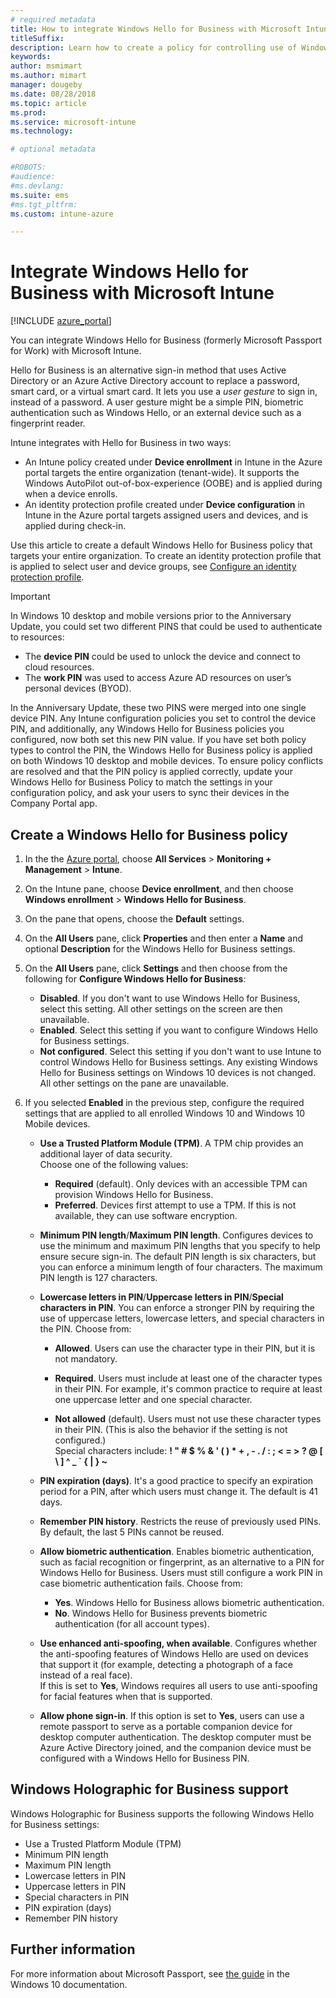 ```yaml
---
# required metadata
title: How to integrate Windows Hello for Business with Microsoft Intune
titleSuffix:
description: Learn how to create a policy for controlling use of Windows Hello for Business on managed devices."
keywords:
author: msmimart
ms.author: mimart
manager: dougeby
ms.date: 08/28/2018
ms.topic: article
ms.prod:
ms.service: microsoft-intune
ms.technology:

# optional metadata

#ROBOTS:
#audience:
#ms.devlang:
ms.suite: ems
#ms.tgt_pltfrm:
ms.custom: intune-azure

---
```


# Integrate Windows Hello for Business with Microsoft Intune


[!INCLUDE [azure_portal](./includes/azure_portal.md)]

You can integrate Windows Hello for Business (formerly Microsoft Passport for Work) with Microsoft Intune.

 Hello for Business is an alternative sign-in method that uses Active Directory or an Azure Active Directory account to replace a password, smart card, or a virtual smart card. It lets you use a *user gesture* to sign in, instead of a password. A user gesture might be a simple PIN, biometric authentication such as Windows Hello, or an external device such as a fingerprint reader.

Intune integrates with Hello for Business in two ways:

-   An Intune policy created under **Device enrollment** in Intune in the Azure portal targets the entire organization (tenant-wide). It supports the Windows AutoPilot out-of-box-experience (OOBE) and is applied during when a device enrolls. 
-  An identity protection profile created under **Device configuration** in Intune in the Azure portal targets assigned users and devices, and is applied during check-in. 

Use this article to create a default Windows Hello for Business policy that targets your entire organization. To create an identity protection profile that is applied to select user and device groups, see [Configure an identity protection profile](identity-protection-configure.md).  

<!--- -   You can store authentication certificates in the Windows Hello for Business key storage provider (KSP). For more information, see [Secure resource access with certificate profiles in Microsoft Intune](secure-resource-access-with-certificate-profiles.md). --->

> [!IMPORTANT]
> In Windows 10 desktop and mobile versions prior to the Anniversary Update, you could set two different PINS that could be used to authenticate to resources:
> - The **device PIN** could be used to unlock the device and connect to cloud resources.
> - The **work PIN** was used to access Azure AD resources on user’s personal devices (BYOD).
> 
> In the Anniversary Update, these two PINS were merged into one single device PIN.
> Any Intune configuration policies you set to control the device PIN, and additionally, any Windows Hello for Business policies you configured, now both set this new PIN value.
> If you have set both policy types to control the PIN, the Windows Hello for Business policy is applied on both Windows 10 desktop and mobile devices.
> To ensure policy conflicts are resolved and that the PIN policy is applied correctly, update your Windows Hello for Business Policy to match the settings in your configuration policy, and ask your users to sync their devices in the Company Portal app.



## Create a Windows Hello for Business policy

1. In the the [Azure portal](https://portal.azure.com), choose **All Services** > **Monitoring + Management** > **Intune**.

2. On the Intune pane, choose **Device enrollment**, and then choose **Windows enrollment** > **Windows Hello for Business**.

3. On the pane that opens, choose the **Default** settings.

4. On the **All Users** pane, click **Properties** and then enter a **Name** and optional **Description** for the Windows Hello for Business settings.

5. On the **All Users** pane, click **Settings** and then choose from the following for **Configure Windows Hello for Business**:

	- **Disabled**. If you don't want to use Windows Hello for Business, select this setting. All other settings on the screen are then unavailable.
	- **Enabled**. Select this setting if you want to configure Windows Hello for Business settings.
	- **Not configured**. Select this setting if you don't want to use Intune to control Windows Hello for Business settings. Any existing Windows Hello for Business settings on Windows 10 devices is not changed. All other settings on the pane are unavailable.

6. If you selected **Enabled** in the previous step, configure the required settings that are applied to all enrolled Windows 10 and Windows 10 Mobile devices.

   - **Use a Trusted Platform Module (TPM)**. A TPM chip provides an additional layer of data security.<br>Choose one of the following values:

	 - **Required** (default). Only devices with an accessible TPM can provision Windows Hello for Business.
	 - **Preferred**. Devices first attempt to use a TPM. If this is not available, they can use software encryption.

   - **Minimum PIN length**/**Maximum PIN length**. Configures devices to use the minimum and maximum PIN lengths that you specify to help ensure secure sign-in. The default PIN length is six characters, but you can enforce a minimum length of four characters. The maximum PIN length is 127 characters.

   - **Lowercase letters in PIN**/**Uppercase letters in PIN**/**Special characters in PIN**. You can enforce a stronger PIN by requiring the use of uppercase letters, lowercase letters, and special characters in the PIN. Choose from:

	 - **Allowed**. Users can use the character type in their PIN, but it is not mandatory.

	 - **Required**. Users must include at least one of the character types in their PIN. For example, it's common practice to require at least one uppercase letter and one special character.

	 - **Not allowed** (default). Users must not use these character types in their PIN. (This is also the behavior if the setting is not configured.)<br>Special characters include: **! " # $ % &amp; ' ( ) &#42; + , - . / : ; &lt; = &gt; ? @ [ \ ] ^ _ &#96; { &#124; } ~**

   - **PIN expiration (days)**. It's a good practice to specify an expiration period for a PIN, after which users must change it. The default is 41 days.

   - **Remember PIN history**. Restricts the reuse of previously used PINs. By default, the last 5 PINs cannot be reused.

   - **Allow biometric authentication**. Enables biometric authentication, such as facial recognition or fingerprint, as an alternative to a PIN for Windows Hello for Business. Users must still configure a work PIN in case biometric authentication fails. Choose from:

	 - **Yes**. Windows Hello for Business allows biometric authentication.
	 - **No**. Windows Hello for Business prevents biometric authentication (for all account types).

   - **Use enhanced anti-spoofing, when available**. Configures whether the anti-spoofing features of Windows Hello are used on devices that support it (for example, detecting a photograph of a face instead of a real face).<br>If this is set to **Yes**, Windows requires all users to use anti-spoofing for facial features when that is supported.

   - **Allow phone sign-in**. If this option is set to **Yes**, users can use a remote passport to serve as a portable companion device for desktop computer authentication. The desktop computer must be Azure Active Directory joined, and the companion device must be configured with a Windows Hello for Business PIN.

## Windows Holographic for Business support

Windows Holographic for Business supports the following Windows Hello for Business settings:

- Use a Trusted Platform Module (TPM)
- Minimum PIN length
- Maximum PIN length
- Lowercase letters in PIN
- Uppercase letters in PIN
- Special characters in PIN
- PIN expiration (days)
- Remember PIN history

## Further information
For more information about Microsoft Passport, see [the guide](https://technet.microsoft.com/library/mt589441.aspx) in the Windows 10 documentation.
